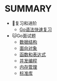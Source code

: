 # SUMMARY

- 📘复习和进阶
    - [ Go语法快速复习](复习和进阶/Go语法快速复习.md)
- 🐱Go面试题
    - [数据结构](go面试题/数据结构.md)
    - [面向对象](go面试题/面向对象.md)
    - [函数和表达式](go面试题/函数和表达式.md)
    - [并发编程](go面试题/并发编程.md)
    - [内存管理](go面试题/内存管理.md)
    - [标准库](go面试题/标准库.md)